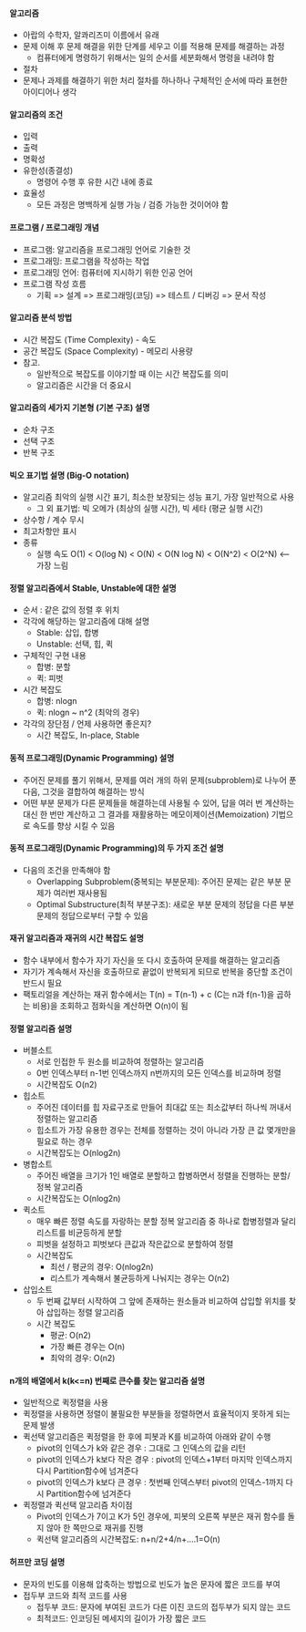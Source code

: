 #### 알고리즘

- 아랍의 수학자, 알콰리즈미 이름에서 유래
- 문제 이해 후 문제 해결을 위한 단계를 세우고 이를 적용해 문제를 해결하는 과정
  - 컴퓨터에게 명령하기 위해서는 일의 순서를 세분화해서 명령을 내려야 함
- 절차
- 문제나 과제를 해결하기 위한 처리 절차를 하나하나 구체적인 순서에 따라 표현한 아이디어나 생각

#### 알고리즘의 조건

- 입력
- 출력
- 명확성
- 유한성(종결성)
  - 명령어 수행 후 유한 시간 내에 종료
- 효율성
  - 모든 과정은 명백하게 실행 가능 / 검증 가능한 것이어야 함

#### 프로그램 / 프로그래밍 개념

- 프로그램: 알고리즘을 프로그래밍 언어로 기술한 것
- 프로그래밍: 프로그램을 작성하는 작업
- 프로그래밍 언어: 컴퓨터에 지시하기 위한 인공 언어
- 프로그램 작성 흐름
  - 기획 => 설계 => 프로그래밍(코딩) => 테스트 / 디버깅 => 문서 작성

#### 알고리즘 분석 방법

- 시간 복잡도 (Time Complexity) - 속도
- 공간 복잡도 (Space Complexity) - 메모리 사용량
- 참고.
  - 일반적으로 복잡도를 이야기할 때 이는 시간 복잡도를 의미
  - 알고리즘은 시간을 더 중요시

#### 알고리즘의 세가지 기본형 (기본 구조) 설명

- 순차 구조
- 선택 구조
- 반복 구조

#### 빅오 표기법 설명 (Big-O notation)

- 알고리즘 최악의 실행 시간 표기, 최소한 보장되는 성능 표기, 가장 일반적으로 사용
  - 그 외 표기법: 빅 오메가 (최상의 실행 시간), 빅 세타 (평균 실행 시간)
- 상수항 / 계수 무시
- 최고차항만 표시
- 종류
  - 실행 속도 O(1) < O(log N) < O(N) < O(N log N) < O(N^2) < O(2^N) <-- 가장 느림

#### 정렬 알고리즘에서 Stable, Unstable에 대한 설명

- 순서 : 같은 값의 정렬 후 위치
- 각각에 해당하는 알고리즘에 대해 설명
  - Stable: 삽입, 합병
  - Unstable: 선택, 힙, 퀵
- 구체적인 구현 내용
  - 합병: 분할
  - 퀵: 피벗
- 시간 복잡도
  - 합병: nlogn
  - 퀵: nlogn ~ n^2 (최악의 경우)
- 각각의 장단점 / 언제 사용하면 좋은지?
  - 시간 복잡도, In-place, Stable

#### 동적 프로그래밍(Dynamic Programming) 설명

- 주어진 문제를 풀기 위해서, 문제를 여러 개의 하위 문제(subproblem)로 나누어 푼 다음, 그것을 결합하여 해결하는 방식
- 어떤 부분 문제가 다른 문제들을 해결하는데 사용될 수 있어, 답을 여러 번 계산하는 대신 한 번만 계산하고 그 결과를 재활용하는 메모이제이션(Memoization) 기법으로 속도를 향상 시킬 수 있음

#### 동적 프로그래밍(Dynamic Programming)의 두 가지 조건 설명

- 다음의 조건을 만족해야 함
  - Overlapping Subproblem(중복되는 부분문제): 주어진 문제는 같은 부분 문제가 여러번 재사용됨
  - Optimal Substructure(최적 부분구조): 새로운 부분 문제의 정답을 다른 부분 문제의 정답으로부터 구할 수 있음

#### 재귀 알고리즘과 재귀의 시간 복잡도 설명

- 함수 내부에서 함수가 자기 자신을 또 다시 호출하여 문제를 해결하는 알고리즘
- 자기가 계속해서 자신을 호출하므로 끝없이 반복되게 되므로 반복을 중단할 조건이 반드시 필요
- 팩토리얼을 계산하는 재귀 함수에서는 T(n) = T(n-1) + c (C는 n과 f(n-1)을 곱하는 비용)을 조회하고 점화식을 계산하면 O(n)이 됨

#### 정렬 알고리즘 설명

- 버블소트
  - 서로 인접한 두 원소를 비교하여 정렬하는 알고리즘
  - 0번 인덱스부터 n-1번 인덱스까지 n번까지의 모든 인덱스를 비교하며 정렬
  - 시간복잡도 O(n2)
- 힙소트
  - 주어진 데이터를 힙 자료구조로 만들어 최대값 또는 최소값부터 하나씩 꺼내서 정렬하는 알고리즘
  - 힙소트가 가장 유용한 경우는 전체를 정렬하는 것이 아니라 가장 큰 값 몇개만을 필요로 하는 경우
  - 시간복잡도는 O(nlog2n)
- 병합소트
  - 주어진 배열을 크기가 1인 배열로 분할하고 합병하면서 정렬을 진행하는 분할/정복 알고리즘
  - 시간복잡도는 O(nlog2n)
- 퀵소트
  - 매우 빠른 정렬 속도를 자랑하는 분할 정복 알고리즘 중 하나로 합병정렬과 달리 리스트를 비균등하게 분할
  - 피벗을 설정하고 피벗보다 큰값과 작은값으로 분할하여 정렬
  - 시간복잡도
    - 최선 / 평균의 경우: O(nlog2n)
    - 리스트가 계속해서 불균등하게 나눠지는 경우는 O(n2)
- 삽입소트
  - 두 번째 값부터 시작하여 그 앞에 존재하는 원소들과 비교하여 삽입할 위치를 찾아 삽입하는 정렬 알고리즘
  - 시간 복잡도
    - 평균: O(n2)
    - 가장 빠른 경우는 O(n)
    - 최악의 경우: O(n2)

#### n개의 배열에서 k(k<=n) 번째로 큰수를 찾는 알고리즘 설명

- 일반적으로 퀵정렬을 사용
- 퀵정렬을 사용하면 정렬이 불필요한 부분들을 정렬하면서 효율적이지 못하게 되는 문제 발생
- 퀵선택 알고리즘은 퀵정렬을 한 후에 피봇과 K를 비교하여 아래와 같이 수행
  - pivot의 인덱스가 k와 같은 경우 : 그대로 그 인덱스의 값을 리턴
  - pivot의 인덱스가 k보다 작은 경우 : pivot의 인덱스+1부터 마지막 인덱스까지 다시 Partition함수에 넘겨준다
  - pivot의 인덱스가 k보다 큰 경우 : 첫번째 인덱스부터 pivot의 인덱스-1까지 다시 Partition함수에 넘겨준다
- 퀵정렬과 퀵선택 알고리즘 차이점
  - Pivot의 인덱스가 7이고 K가 5인 경우에, 피봇의 오른쪽 부분은 재귀 함수를 돌지 않아 한 쪽만으로 재귀를 진행
  - 퀵선택 알고리즘의 시간복잡도: n+n/2+4/n+....1=O(n)

#### 허프만 코딩 설명

- 문자의 빈도를 이용해 압축하는 방법으로 빈도가 높은 문자에 짧은 코드를 부여
- 접두부 코드와 최적 코드를 사용
  - 접두부 코드: 문자에 부여된 코드가 다른 이진 코드의 접두부가 되지 않는 코드
  - 최적코드: 인코딩된 메세지의 길이가 가장 짧은 코드